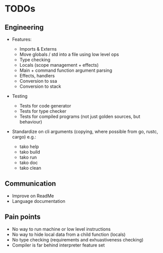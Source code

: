 # TODOs

## Engineering

- Features:
  - Imports & Externs
  - Move globals / std into a file using low level ops
  - Type checking
  - Locals (scope management + effects)
  - Main + command function argument parsing
  - Effects, handlers
  - Conversion to ssa
  - Conversion to stack
- Testing
  - Tests for code generator
  - Tests for type checker
  - Tests for compiled programs (not just golden sources, but behaviour)

- Standardize on cli arguments (copying, where possible from go, rustc, cargo) e.g.:
  - tako help
  - tako build
  - tako run
  - tako doc
  - tako clean

## Communication

- Improve on ReadMe
- Language documentation

## Pain points

- No way to run machine or low level instructions
- No way to hide local data from a child function (locals)
- No type checking (requirements and exhuastiveness checking)
- Compiler is far behind interpreter feature set
